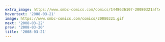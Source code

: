 ```yaml
---
extra_image: https://www.smbc-comics.com/comics/1448636107-20080321after.png
hovertext: '2008-03-21'
image: https://www.smbc-comics.com/comics/20080321.gif
next: '2008-03-22'
prev: '2008-03-20'
title: '2008-03-21'
---
```

